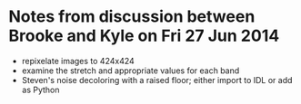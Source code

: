 Notes from discussion between Brooke and Kyle on Fri 27 Jun 2014
===

* repixelate images to 424x424
* examine the stretch and appropriate values for each band
* Steven's noise decoloring with a raised floor; either import to IDL or add as Python
